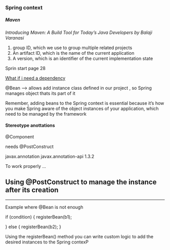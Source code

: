 ### Spring context

##### Maven

*Introducing Maven: A Build Tool
for Today’s Java Developers by Balaji Varanasi* 


1. group ID, which we use to group multiple related projects
2. An artifact ID, which is the name of the current application
3.  A version, which is an identifier of the current implementation state

Sprin start page 28

[What if i need a dependency](https://docs.spring.io/spring-framework/docs/current/reference/html/core.html)

@Bean --> allows add instance class defined in our project , so Spring manages object thats its part of it

Remember, adding beans to the Spring context is essential
because it’s how you make Spring aware of the object instances of your application,
which need to be managed by the framework

#### Stereotype anottations 

@Component

needs @PostConstruct

<!-- https://mvnrepository.com/artifact/javax.annotation/javax.annotation-api -->
<dependency>
    <groupId>javax.annotation</groupId>
    <artifactId>javax.annotation-api</artifactId>
    <version>1.3.2</version>
</dependency>


To work properly ...

## Using @PostConstruct to manage the instance after its creation

----------

Example where @Bean is not enough 

if (condition) { 
 registerBean(b1); 
 
} else {
 registerBean(b2); 
}

Using the registerBean() method
you can write custom logic to 
add the desired instances to the 
Spring contexP